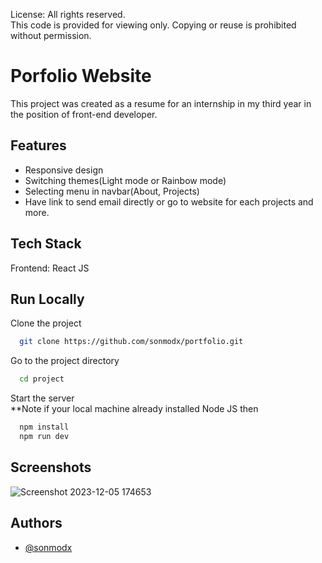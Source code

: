 License: All rights reserved.  
This code is provided for viewing only. Copying or reuse is prohibited without permission.

# Porfolio Website

This project was created as a resume for an internship in my third year in the position of front-end developer.

## Features

- Responsive design
- Switching themes(Light mode or Rainbow mode)
- Selecting menu in navbar(About, Projects)
- Have link to send email directly or go to website for each projects and more.

## Tech Stack

Frontend: React JS

## Run Locally

Clone the project

```bash
  git clone https://github.com/sonmodx/portfolio.git
```

Go to the project directory

```bash
  cd project
```

Start the server\
\*\*Note if your local machine already installed Node JS then

```bash
  npm install
  npm run dev
```

## Screenshots

![Screenshot 2023-12-05 174653](https://github.com/sonmodx/portfolio/assets/88366596/55054cff-fd31-41ae-a209-5c88cf3dc06e)

## Authors

- [@sonmodx](https://www.github.com/sonmodx)
